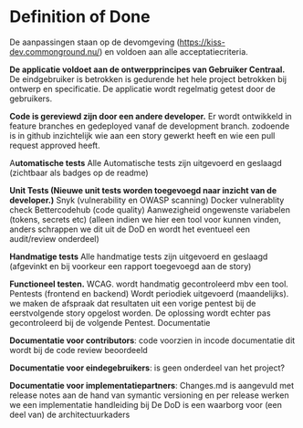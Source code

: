 # Definition of Done

De aanpassingen staan op de devomgeving (https://kiss-dev.commonground.nu/) en voldoen aan alle acceptatiecriteria.

**De applicatie voldoet aan de ontwerpprincipes van Gebruiker Centraal.**
De eindgebruiker is betrokken is gedurende het hele project betrokken bij ontwerp en specificatie. De applicatie wordt regelmatig getest door de gebruikers.

**Code is gereviewd zijn door een andere developer.**
Er wordt ontwikkeld in feature branches en gedeployed vanaf de development branch. zodoende is in github inzichtelijk wie aan een story gewerkt heeft en wie een pull request approved heeft.

A**utomatische tests**
Alle Automatische tests zijn uitgevoerd en geslaagd (zichtbaar als badges op de readme)

**Unit Tests (Nieuwe unit tests worden toegevoegd naar inzicht van de developer.)**
Snyk (vulnerability en OWASP scanning)
Docker vulnerablity check
Bettercodehub (code quality)
Aanwezigheid ongewenste variabelen (tokens, secrets etc) (alleen indien we hier een tool voor kunnen vinden, anders schrappen we dit uit de DoD en wordt het eventueel een audit/review onderdeel)

**Handmatige tests**
Alle handmatige tests zijn uitgevoerd en geslaagd (afgevinkt en bij voorkeur een rapport toegevoegd aan de story)

**Functioneel testen.**
WCAG. wordt handmatig gecontroleerd mbv een tool.
Pentests (frontend en backend) Wordt periodiek uitgevoerd (maandelijks). we maken de afspraak dat resultaten uit een vorige pentest bij de eerstvolgende story opgelost worden. De oplossing wordt echter pas gecontroleerd bij de volgende Pentest.
Documentatie

**Documentatie voor contributors**: code voorzien in incode documentatie dit wordt bij de code review beoordeeld

**Documentatie voor eindegebruikers**: is geen onderdeel van het project?

**Documentatie voor implementatiepartners**: Changes.md is aangevuld met release notes aan de hand van symantic versioning en per release werken we een implementatie handleiding bij
De DoD is een waarborg voor (een deel van) de architectuurkaders